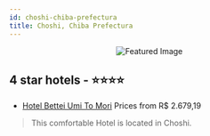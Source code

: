 ```yaml
---
id: choshi-chiba-prefectura
title: Choshi, Chiba Prefectura
---
```


<center><img src="https://i.travelapi.com/hotels/12000000/11510000/11505500/11505426/300e78ee_z.jpg" alt="Featured Image" /></center>


##  4 star hotels - ⭐️⭐️⭐️⭐️

-    [Hotel Bettei Umi To Mori](https://us.hurb.com/hotels/choshi/hotel-bettei-umi-to-mori-JNP-JP132535?cmp=18055) Prices from R$ 2.679,19
   > This comfortable Hotel is located in Choshi. 
